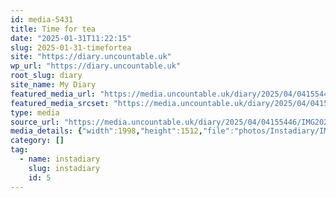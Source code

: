 ```yaml
---
id: media-5431
title: Time for tea
date: "2025-01-31T11:22:15"
slug: 2025-01-31-timefortea
site: "https://diary.uncountable.uk"
wp_url: "https://diary.uncountable.uk"
root_slug: diary
site_name: My Diary
featured_media_url: "https://media.uncountable.uk/diary/2025/04/04155446/IMG20250131112215-edited.webp"
featured_media_srcset: "https://media.uncountable.uk/diary/2025/04/04155446/IMG20250131112215-edited-300x227.webp 300w, https://media.uncountable.uk/diary/2025/04/04155446/IMG20250131112215-edited-1024x775.webp 1024w, https://media.uncountable.uk/diary/2025/04/04155446/IMG20250131112215-edited-150x150.webp 150w, https://media.uncountable.uk/diary/2025/04/04155446/IMG20250131112215-edited-640x484.webp 640w, https://media.uncountable.uk/diary/2025/04/04155446/IMG20250131112215-edited.webp 1998w"
type: media
source_url: "https://media.uncountable.uk/diary/2025/04/04155446/IMG20250131112215-edited.webp"
media_details: {"width":1998,"height":1512,"file":"photos/Instadiary/IMG20250131112215-edited.webp","filesize":190680,"sizes":{"medium":{"file":"IMG20250131112215-edited-300x227.webp","width":300,"height":227,"filesize":23300,"mime_type":"image/webp","source_url":"https://media.uncountable.uk/diary/2025/04/04155446/IMG20250131112215-edited-300x227.webp"},"large":{"file":"IMG20250131112215-edited-1024x775.webp","width":1024,"height":775,"filesize":139220,"mime_type":"image/webp","source_url":"https://media.uncountable.uk/diary/2025/04/04155446/IMG20250131112215-edited-1024x775.webp"},"thumbnail":{"file":"IMG20250131112215-edited-150x150.webp","width":150,"height":150,"filesize":9124,"mime_type":"image/webp","source_url":"https://media.uncountable.uk/diary/2025/04/04155446/IMG20250131112215-edited-150x150.webp"},"mobwidth":{"file":"IMG20250131112215-edited-640x484.webp","width":640,"height":484,"filesize":74192,"mime_type":"image/webp","source_url":"https://media.uncountable.uk/diary/2025/04/04155446/IMG20250131112215-edited-640x484.webp"},"full":{"file":"IMG20250131112215-edited.webp","width":1998,"height":1512,"mime_type":"image/webp","source_url":"https://media.uncountable.uk/diary/2025/04/04155446/IMG20250131112215-edited.webp"}},"image_meta":{"aperture":"0","credit":"","camera":"","caption":"","created_timestamp":"0","copyright":"","focal_length":"0","iso":"0","shutter_speed":"0","title":"","orientation":"0","keywords":[]}}
category: []
tag:
  - name: instadiary
    slug: instadiary
    id: 5
---
```


